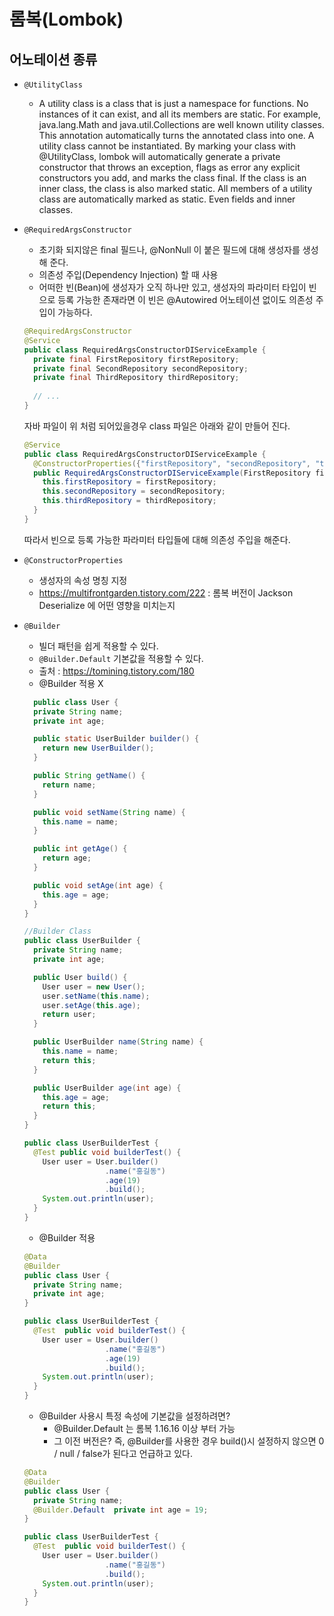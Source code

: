 # 롬복(Lombok)

## 어노테이션 종류

- `@UtilityClass`
  - A utility class is a class that is just a namespace for functions. No instances of it can exist, and all its members are static. For example, java.lang.Math and java.util.Collections are well known utility classes. This annotation automatically turns the annotated class into one.
  A utility class cannot be instantiated. By marking your class with @UtilityClass, lombok will automatically generate a private constructor that throws an exception, flags as error any explicit constructors you add, and marks the class final. If the class is an inner class, the class is also marked static. All members of a utility class are automatically marked as static. Even fields and inner classes.

- `@RequiredArgsConstructor`
  - 초기화 되지않은 final 필드나, @NonNull 이 붙은 필드에 대해 생성자를 생성해 준다.
  - 의존성 주입(Dependency Injection) 할 때 사용
  - 어떠한 빈(Bean)에 생성자가 오직 하나만 있고, 생성자의 파라미터 타입이 빈으로 등록 가능한 존재라면 이 빈은 @Autowired 어노테이션 없이도 의존성 주입이 가능하다.
  
  ```java
  @RequiredArgsConstructor
  @Service
  public class RequiredArgsConstructorDIServiceExample {
    private final FirstRepository firstRepository;
    private final SecondRepository secondRepository;
    private final ThirdRepository thirdRepository;
    
    // ...
  }
  ```
  
  자바 파일이 위 처럼 되어있을경우 class 파일은 아래와 같이 만들어 진다.
  
  ```java
  @Service
  public class RequiredArgsConstructorDIServiceExample {
    @ConstructorProperties({"firstRepository", "secondRepository", "thirdRepository"})
    public RequiredArgsConstructorDIServiceExample(FirstRepository firstRepository, SecondRepository secondRepository, ThirdRepository thirdRepository) {
      this.firstRepository = firstRepository;
      this.secondRepository = secondRepository;
      this.thirdRepository = thirdRepository;
    }
  }
  ```
  
  따라서 빈으로 등록 가능한 파라미터 타입들에 대해 의존성 주입을 해준다.
    
- `@ConstructorProperties`
   - 생성자의 속성 명칭 지정
   - https://multifrontgarden.tistory.com/222 : 롬복 버전이 Jackson Deserialize 에 어떤 영향을 미치는지
   
- `@Builder`
  - 빌더 패턴을 쉽게 적용할 수 있다.
  - `@Builder.Default` 기본값을 적용할 수 있다.
  - 출처 : https://tomining.tistory.com/180
  - @Builder 적용 X
  ```java
    public class User {
    private String name;
    private int age;

    public static UserBuilder builder() {
      return new UserBuilder();
    }

    public String getName() {
      return name;
    }

    public void setName(String name) {
      this.name = name;
    }

    public int getAge() {
      return age;
    }

    public void setAge(int age) {
      this.age = age;
    }
  }

  //Builder Class
  public class UserBuilder {
    private String name;
    private int age;

    public User build() {
      User user = new User();
      user.setName(this.name);
      user.setAge(this.age);
      return user;
    }

    public UserBuilder name(String name) {
      this.name = name;
      return this;
    }

    public UserBuilder age(int age) {
      this.age = age;
      return this;
    }
  }
  
  public class UserBuilderTest {
    @Test public void builderTest() {
      User user = User.builder()
                    .name("홍길동")
                    .age(19)
                    .build();
      System.out.println(user);
    }
  }
  ```
  
  - @Builder 적용
  ```java
  @Data
  @Builder
  public class User {
    private String name;
    private int age;
  }

  public class UserBuilderTest {
    @Test  public void builderTest() {
      User user = User.builder()
                    .name("홍길동")
                    .age(19)
                    .build();
      System.out.println(user);
    }
  }
  ```

  - @Builder 사용시 특정 속성에 기본값을 설정하려면?
    - @Builder.Default 는 롬복 1.16.16 이상 부터 가능 
    - 그 이전 버전은? 즉, @Builder를 사용한 경우 build()시 설정하지 않으면 0 / null / false가 된다고 언급하고 있다.

  ```java
  @Data
  @Builder
  public class User {
    private String name;
    @Builder.Default  private int age = 19;
  }
  
  public class UserBuilderTest {
    @Test  public void builderTest() {
      User user = User.builder()
                    .name("홍길동")
                    .build();
      System.out.println(user);
    }
  }
  ```
  
  


